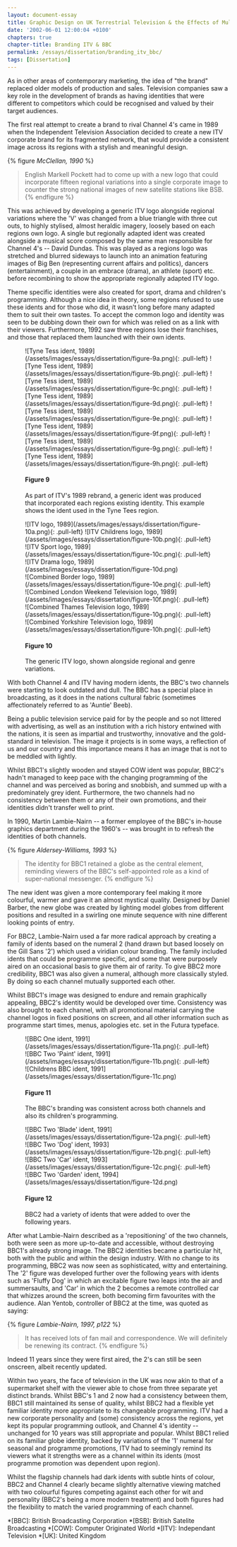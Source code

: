 ```yaml
---
layout: document-essay
title: Graphic Design on UK Terrestrial Television & the Effects of Multi-Channel Growth
date: '2002-06-01 12:00:04 +0100'
chapters: true
chapter-title: Branding ITV & BBC
permalink: /essays/dissertation/branding_itv_bbc/
tags: [Dissertation]
---
```

As in other areas of contemporary marketing, the idea of "the brand" replaced older models of production and sales. Television companies saw a key role in the development of brands as having identities that were different to competitors which could be recognised and valued by their target audiences.

The first real attempt to create a brand to rival Channel 4's came in 1989 when the Independent Television Association decided to create a new ITV corporate brand for its fragmented network, that would provide a consistent image across its regions with a stylish and meaningful design.

{% figure <cite>McClellan, 1990</cite> %}
> English Markell Pockett had to come up with a new logo that could incorporate fifteen regional variations into a single corporate image to counter the strong national images of new satellite stations like BSB.
{% endfigure %}

This was achieved by developing a generic ITV logo alongside regional variations where the 'V' was changed from a blue triangle with three cut outs, to highly stylised, almost heraldic imagery, loosely based on each regions own logo. A single but regionally adapted ident was created alongside a musical score composed by the same man responsible for Channel 4's -- David Dundas. This was played as a regions logo was stretched and blurred sideways to launch into an animation featuring images of Big Ben (representing current affairs and politics), dancers (entertainment), a couple in an embrace (drama), an athlete (sport) etc. before recombining to show the appropriate regionally adapted ITV logo.

Theme specific identities were also created for sport, drama and children's programming. Although a nice idea in theory, some regions refused to use these idents and for those who did, it wasn't long before many adapted them to suit their own tastes. To accept the common logo and identity was seen to be dubbing down their own for which was relied on as a link with their viewers. Furthermore, 1992 saw three regions lose their franchises, and those that replaced them launched with their own idents.

<figure id="figure-9">
    ![Tyne Tess ident, 1989](/assets/images/essays/dissertation/figure-9a.png){: .pull-left}
    ![Tyne Tess ident, 1989](/assets/images/essays/dissertation/figure-9b.png){: .pull-left}
    ![Tyne Tess ident, 1989](/assets/images/essays/dissertation/figure-9c.png){: .pull-left}
    ![Tyne Tess ident, 1989](/assets/images/essays/dissertation/figure-9d.png){: .pull-left}
    ![Tyne Tess ident, 1989](/assets/images/essays/dissertation/figure-9e.png){: .pull-left}
    ![Tyne Tess ident, 1989](/assets/images/essays/dissertation/figure-9f.png){: .pull-left}
    ![Tyne Tess ident, 1989](/assets/images/essays/dissertation/figure-9g.png){: .pull-left}
    ![Tyne Tess ident, 1989](/assets/images/essays/dissertation/figure-9h.png){: .pull-left}
    <figcaption>
        <h4>Figure 9</h4>
        <p>As part of ITV's 1989 rebrand, a generic ident was produced that incorporated each regions existing identity. This example shows the ident used in the Tyne Tees region.</p>
    </figcaption>
</figure>

<figure id="figure-10">
    ![ITV logo, 1989](/assets/images/essays/dissertation/figure-10a.png){: .pull-left}
    ![ITV Childrens logo, 1989](/assets/images/essays/dissertation/figure-10b.png){: .pull-left} 
    ![ITV Sport logo, 1989](/assets/images/essays/dissertation/figure-10c.png){: .pull-left}
    ![ITV Drama logo, 1989](/assets/images/essays/dissertation/figure-10d.png)<br/>
    ![Combined Border logo, 1989](/assets/images/essays/dissertation/figure-10e.png){: .pull-left}
    ![Combined London Weekend Television logo, 1989](/assets/images/essays/dissertation/figure-10f.png){: .pull-left}
    ![Combined Thames Television logo, 1989](/assets/images/essays/dissertation/figure-10g.png){: .pull-left} 
    ![Combined Yorkshire Television logo, 1989](/assets/images/essays/dissertation/figure-10h.png){: .pull-left}
    <figcaption>
        <h4>Figure 10</h4>
        <p>The generic ITV logo, shown alongside regional and genre variations.</p>
    </figcaption>
</figure>

With both Channel 4 and ITV having modern idents, the BBC's two channels were starting to look outdated and dull. The BBC has a special place in broadcasting, as it does in the nations cultural fabric (sometimes affectionately referred to as 'Auntie' Beeb).

Being a public television service paid for by the people and so not littered with advertising, as well as an institution with a rich history entwined with the nations, it is seen as impartial and trustworthy, innovative and the gold-standard in television. The image it projects is in some ways, a reflection of us and our country and this importance means it has an image that is not to be meddled with lightly.

Whilst BBC1's slightly wooden and stayed COW ident was popular, BBC2's hadn't managed to keep pace with the changing programming of the channel and was perceived as boring and snobbish, and summed up with a predominately grey ident. Furthermore, the two channels had no consistency between them or any of their own promotions, and their identities didn't transfer well to print.

In 1990, Martin Lambie-Nairn -- a former employee of the BBC's in-house graphics department during the 1960's -- was brought in to refresh the identities of both channels.

{% figure <cite>Aldersey-Williams, 1993</cite> %}
> The identity for BBC1 retained a globe as the central element, reminding viewers of the BBC's self-appointed role as a kind of super-national messenger.
{% endfigure %}

The new ident was given a more contemporary feel making it more colourful, warmer and gave it an almost mystical quality. Designed by Daniel Barber, the new globe was created by lighting model globes from different positions and resulted in a swirling one minute sequence with nine different looking points of entry.

For BBC2, Lambie-Nairn used a far more radical approach by creating a family of idents based on the numeral 2 (hand drawn but based loosely on the Gill Sans '2') which used a viridian colour branding. The family included idents that could be programme specific, and some that were purposely aired on an occasional basis to give them air of rarity. To give BBC2 more credibility, BBC1 was also given a numeral, although more classically styled. By doing so each channel mutually supported each other.

Whilst BBC1's image was designed to endure and remain graphically appealing, BBC2's identity would be developed over time. Consistency was also brought to each channel, with all promotional material carrying the channel logos in fixed positions on screen, and all other information such as programme start times, menus, apologies etc. set in the Futura typeface.

<figure id="figure-11">
    ![BBC One ident, 1991](/assets/images/essays/dissertation/figure-11a.png){: .pull-left}
    ![BBC Two 'Paint' ident, 1991](/assets/images/essays/dissertation/figure-11b.png){: .pull-left} 
    ![Childrens BBC ident, 1991](/assets/images/essays/dissertation/figure-11c.png)
    <figcaption>
        <h4>Figure 11</h4>
        <p>The BBC's branding was consistent across both channels and also its children's programming.</p>
    </figcaption>
</figure>

<figure id="figure-12">
    ![BBC Two 'Blade' ident, 1991](/assets/images/essays/dissertation/figure-12a.png){: .pull-left}
    ![BBC Two 'Dog' ident, 1993](/assets/images/essays/dissertation/figure-12b.png){: .pull-left} 
    ![BBC Two 'Car' ident, 1993](/assets/images/essays/dissertation/figure-12c.png){: .pull-left}
    ![BBC Two 'Garden' ident, 1994](/assets/images/essays/dissertation/figure-12d.png)
    <figcaption>
        <h4>Figure 12</h4>
        <p>BBC2 had a variety of idents that were added to over the following years.</p>
    </figcaption>
</figure>

After what Lambie-Nairn described as a 'repositioning' of the two channels, both were seen as more up-to-date and accessible, without destroying BBC1's already strong image. The BBC2 identities became a particular hit, both with the public and within the design industry. With no change to its programming, BBC2 was now seen as sophisticated, witty and entertaining. The '2' figure was developed further over the following years with idents such as 'Fluffy Dog' in which an excitable figure two leaps into the air and summersaults, and 'Car' in which the 2 becomes a remote controlled car that whizzes around the screen, both becoming firm favourites with the audience. Alan Yentob, controller of BBC2 at the time, was quoted as saying:

{% figure <cite>Lambie-Nairn, 1997, p122</cite> %}
> It has received lots of fan mail and correspondence. We will definitely be renewing its contract.
{% endfigure %}

Indeed 11 years since they were first aired, the 2's can still be seen onscreen, albeit recently updated.

Within two years, the face of television in the UK was now akin to that of a supermarket shelf with the viewer able to chose from three separate yet distinct brands. Whilst BBC's 1 and 2 now had a consistency between them, BBC1 still maintained its sense of quality, whilst BBC2 had a flexible yet familiar identity more appropriate to its changeable programming. ITV had a new corporate personality and (some) consistency across the regions, yet kept its popular programming outlook, and Channel 4's identity -- unchanged for 10 years was still appropriate and popular. Whilst BBC1 relied on its familiar globe identity, backed by variations of the '1' numeral for seasonal and programme promotions, ITV had to seemingly remind its viewers what it strengths were as a channel within its idents (most programme promotion was dependent upon region).

Whilst the flagship channels had dark idents with subtle hints of colour, BBC2 and Channel 4 clearly became slightly alternative viewing matched with two colourful figures competing against each other for wit and personality (BBC2's being a more modern treatment) and both figures had the flexibility to match the varied programming of each channel.

*[BBC]: British Broadcasting Corporation
*[BSB]: British Satelite Broadcasting
*[COW]: Computer Originated World
*[ITV]: Independant Television
*[UK]: United Kingdom
